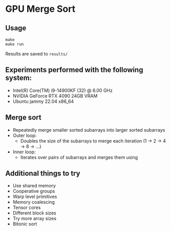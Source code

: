 # GPU Merge Sort

## Usage
```
make
make run
```
Results are saved to `results/`

## Experiments performed with the following system:
- Intel(R) Core(TM) i9-14900KF (32) @ 6.00 GHz
- NVIDIA GeForce RTX 4090 24GB VRAM
- Ubuntu jammy 22.04 x86_64

## Merge sort
- Repeatedly merge smaller sorted subarrays into larger sorted subarrays
- Outer loop:
    - Doubles the size of the subarrays to merge each iteration (1 -> 2 -> 4 -> 8 -> ...)
- Inner loop:
    - Iterates over pairs of subarrays and merges them using

## Additional things to try
- Use shared memory
- Cooperative groups
- Warp level primitives
- Memory coalescing
- Tensor cores
- Different block sizes
- Try more array sizes
- Bitonic sort

